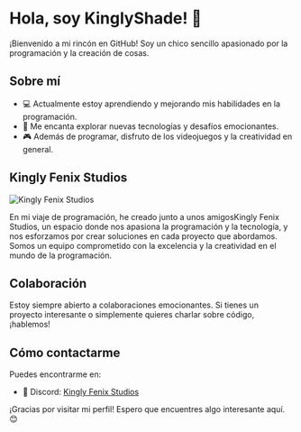 # Hola, soy KinglyShade! 👋

¡Bienvenido a mi rincón en GitHub! Soy un chico sencillo apasionado por la programación y la creación de cosas.

## Sobre mí

- 💻 Actualmente estoy aprendiendo y mejorando mis habilidades en la programación.
- 🚀 Me encanta explorar nuevas tecnologías y desafíos emocionantes.
- 🎮 Además de programar, disfruto de los videojuegos y la creatividad en general.

## Kingly Fenix Studios

![Kingly Fenix Studios]([url_de_la_imagen](https://imgur.com/Ee9SrkQ)) <!-- Reemplaza "url_de_la_imagen" con la URL de tu imagen -->

En mi viaje de programación, he creado junto a unos amigosKingly Fenix Studios, un espacio donde nos apasiona la programación y la tecnología, y nos esforzamos por crear soluciones en cada proyecto que abordamos. Somos un equipo comprometido con la excelencia y la creatividad en el mundo de la programación.

## Colaboración

Estoy siempre abierto a colaboraciones emocionantes. Si tienes un proyecto interesante o simplemente quieres charlar sobre código, ¡hablemos!

## Cómo contactarme

Puedes encontrarme en:

- 📧 Discord: [Kingly Fenix Studios](https://discord.gg/QSS2U7p7fc)


¡Gracias por visitar mi perfil! Espero que encuentres algo interesante aquí. 😊
